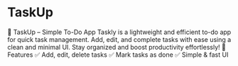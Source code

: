 # TaskUp
📌 TaskUp – Simple To-Do App Taskly is a lightweight and efficient to-do app for quick task management. Add, edit, and complete tasks with ease using a clean and minimal UI. Stay organized and boost productivity effortlessly!  🚀 Features ✅ Add, edit, delete tasks ✅ Mark tasks as done ✅ Simple &amp; fast UI
